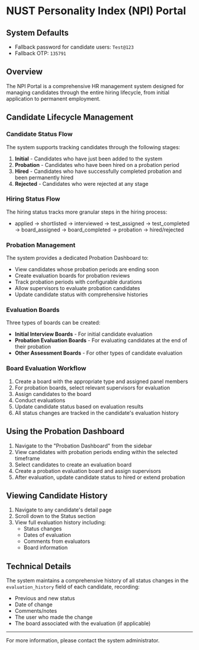 # NUST Personality Index (NPI) Portal

## System Defaults
- Fallback password for candidate users: `Test@123`
- Fallback OTP: `135791`

## Overview
The NPI Portal is a comprehensive HR management system designed for managing candidates through the entire hiring lifecycle, from initial application to permanent employment.

## Candidate Lifecycle Management

### Candidate Status Flow
The system supports tracking candidates through the following stages:

1. **Initial** - Candidates who have just been added to the system
2. **Probation** - Candidates who have been hired on a probation period
3. **Hired** - Candidates who have successfully completed probation and been permanently hired
4. **Rejected** - Candidates who were rejected at any stage

### Hiring Status Flow
The hiring status tracks more granular steps in the hiring process:
- applied -> shortlisted -> interviewed -> test_assigned -> test_completed -> board_assigned -> board_completed -> probation -> hired/rejected

### Probation Management
The system provides a dedicated Probation Dashboard to:
- View candidates whose probation periods are ending soon
- Create evaluation boards for probation reviews
- Track probation periods with configurable durations
- Allow supervisors to evaluate probation candidates
- Update candidate status with comprehensive histories

### Evaluation Boards
Three types of boards can be created:
- **Initial Interview Boards** - For initial candidate evaluation
- **Probation Evaluation Boards** - For evaluating candidates at the end of their probation
- **Other Assessment Boards** - For other types of candidate evaluation

### Board Evaluation Workflow
1. Create a board with the appropriate type and assigned panel members
2. For probation boards, select relevant supervisors for evaluation
3. Assign candidates to the board
4. Conduct evaluations
5. Update candidate status based on evaluation results
6. All status changes are tracked in the candidate's evaluation history

## Using the Probation Dashboard
1. Navigate to the "Probation Dashboard" from the sidebar
2. View candidates with probation periods ending within the selected timeframe
3. Select candidates to create an evaluation board
4. Create a probation evaluation board and assign supervisors
5. After evaluation, update candidate status to hired or extend probation

## Viewing Candidate History
1. Navigate to any candidate's detail page
2. Scroll down to the Status section
3. View full evaluation history including:
   - Status changes
   - Dates of evaluation
   - Comments from evaluators
   - Board information

## Technical Details
The system maintains a comprehensive history of all status changes in the `evaluation_history` field of each candidate, recording:
- Previous and new status
- Date of change
- Comments/notes
- The user who made the change
- The board associated with the evaluation (if applicable)

---
For more information, please contact the system administrator.
